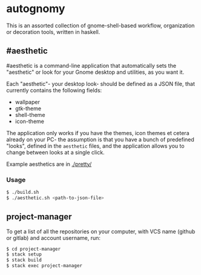 # autognomy

This is an assorted collection of gnome-shell-based workflow, organization or decoration tools, written in haskell.

## \#aesthetic

\#aesthetic is a command-line application that automatically sets the "aesthetic" or look for your Gnome desktop and utilities, as you want it.

Each "aesthetic"- your desktop look- should be defined as a JSON file, that currently contains the following fields:

* wallpaper 
* gtk-theme
* shell-theme
* icon-theme 

The application only works if you have the themes, icon themes et cetera already on your PC- the assumption is that you have a bunch of predefined "looks", defined in the `aesthetic` files, and the application allows you to change between looks at a single click.

Example aesthetics are in [./pretty/](./pretty)

### Usage

```bash
$ ./build.sh
$ ./aesthetic.sh <path-to-json-file>
```

## project-manager

To get a list of all the repositories on your computer, with VCS name (github or gitlab) and account username, run:

```bash
$ cd project-manager
$ stack setup
$ stack build
$ stack exec project-manager
``` 
